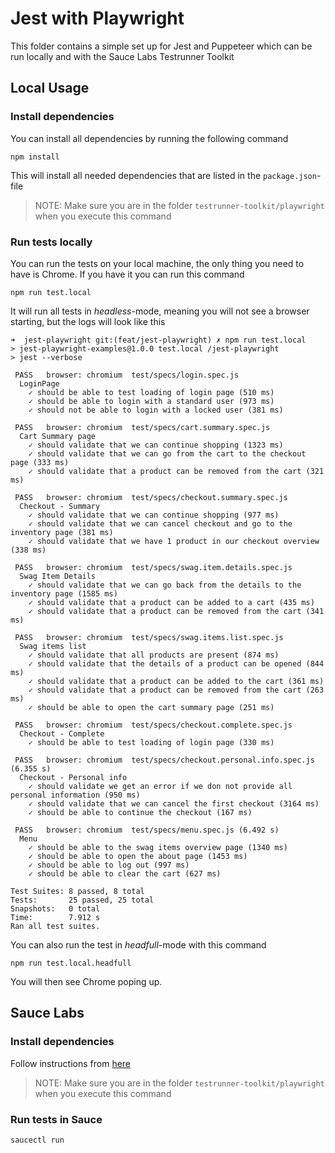 # Jest with Playwright
This folder contains a simple set up for Jest and Puppeteer which can be run locally and with the Sauce Labs Testrunner Toolkit

## Local Usage
### Install dependencies
You can install all dependencies by running the following command

    npm install
    
This will install all needed dependencies that are listed in the `package.json`-file

> NOTE: Make sure you are in the folder `testrunner-toolkit/playwright` when you execute this command

### Run tests locally
You can run the tests on your local machine, the only thing you need to have is Chrome. If you have it you can run this command

    npm run test.local

It will run all tests in *headless*-mode, meaning you will not see a browser starting, but the logs will look like this


```log
➜  jest-playwright git:(feat/jest-playwright) ✗ npm run test.local
> jest-playwright-examples@1.0.0 test.local /jest-playwright
> jest --verbose

 PASS   browser: chromium  test/specs/login.spec.js
  LoginPage
    ✓ should be able to test loading of login page (510 ms)
    ✓ should be able to login with a standard user (973 ms)
    ✓ should not be able to login with a locked user (381 ms)

 PASS   browser: chromium  test/specs/cart.summary.spec.js
  Cart Summary page
    ✓ should validate that we can continue shopping (1323 ms)
    ✓ should validate that we can go from the cart to the checkout page (333 ms)
    ✓ should validate that a product can be removed from the cart (321 ms)

 PASS   browser: chromium  test/specs/checkout.summary.spec.js
  Checkout - Summary
    ✓ should validate that we can continue shopping (977 ms)
    ✓ should validate that we can cancel checkout and go to the inventory page (381 ms)
    ✓ should validate that we have 1 product in our checkout overview (338 ms)

 PASS   browser: chromium  test/specs/swag.item.details.spec.js
  Swag Item Details
    ✓ should validate that we can go back from the details to the inventory page (1585 ms)
    ✓ should validate that a product can be added to a cart (435 ms)
    ✓ should validate that a product can be removed from the cart (341 ms)

 PASS   browser: chromium  test/specs/swag.items.list.spec.js
  Swag items list
    ✓ should validate that all products are present (874 ms)
    ✓ should validate that the details of a product can be opened (844 ms)
    ✓ should validate that a product can be added to the cart (361 ms)
    ✓ should validate that a product can be removed from the cart (263 ms)
    ✓ should be able to open the cart summary page (251 ms)

 PASS   browser: chromium  test/specs/checkout.complete.spec.js
  Checkout - Complete
    ✓ should be able to test loading of login page (330 ms)

 PASS   browser: chromium  test/specs/checkout.personal.info.spec.js (6.355 s)
  Checkout - Personal info
    ✓ should validate we get an error if we don not provide all personal information (950 ms)
    ✓ should validate that we can cancel the first checkout (3164 ms)
    ✓ should be able to continue the checkout (167 ms)

 PASS   browser: chromium  test/specs/menu.spec.js (6.492 s)
  Menu
    ✓ should be able to the swag items overview page (1340 ms)
    ✓ should be able to open the about page (1453 ms)
    ✓ should be able to log out (997 ms)
    ✓ should be able to clear the cart (627 ms)

Test Suites: 8 passed, 8 total
Tests:       25 passed, 25 total
Snapshots:   0 total
Time:        7.912 s
Ran all test suites.
```

You can also run the test in *headfull*-mode with this command

    npm run test.local.headfull
    
You will then see Chrome poping up.

## Sauce Labs
### Install dependencies

Follow instructions from [here](https://github.com/saucelabs/testrunner-toolkit)

> NOTE: Make sure you are in the folder `testrunner-toolkit/playwright` when you execute this command

### Run tests in Sauce

    saucectl run


